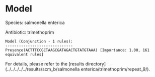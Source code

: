 
# Model

Species: salmonella enterica

Antibiotic: trimethoprim

```
Model (Conjunction - 1 rules):
------------------------------
Presence(ACTTTCCGCTAAGCGATAGACTGTATGTAAA) [Importance: 1.00, 161 equivalent rules]

```

For details, please refer to the [results directory](../../../../../results/scm_b/salmonella enterica/trimethoprim/repeat_9/).

